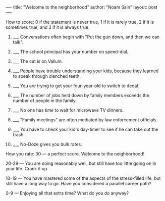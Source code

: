 —-
title: "Welcome to the neighborhood"
author: "Noam Sain"
layout: post
—-

How to score: 0 if the statement is never true, 1 if it is rarely true, 2 if it is sometimes true, and 3 if it is always true.

1. ___ Conversations often begin with "Put the gun down, and then we can talk".

2. ___ The school principal has your number on speed-dial.

3. ___ The cat is on Valium.

4. ___ People have trouble understanding your kids, because they learned to speak through clenched teeth.

5. ___ You are trying to get your four-year-old to switch to decaf.

6. ___ The number of jobs held down by family members exceeds the number of people in the family.

7. ___ No one has _time_ to wait for microwave TV dinners.

8. ___ "Family meetings" are often mediated by law enforcement officials.

9. ___ You have to check your kid's day-timer to see if he can take out the trash.

10. ___ No-Doze gives you bulk rates.

How you rate: 30 — a perfect score. Welcome to the neighborhood!

20-29 — You are doing reasonably well, but still have too little going on in your life. Crank it up.

10-19 — You have mastered some of the aspects of the stress-filled life, but still have a long way to go. Have you considered a parallel career path?

0-9 — Enjoying all that extra time? What do you _do_ anyway?


